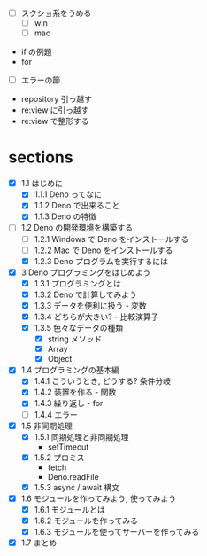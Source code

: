 - [ ] スクショ系をうめる
  - [ ] win
  - [ ] mac
- if の例題
- for
- [ ] エラーの節
- repository 引っ越す
- re:view に引っ越す
- re:view で整形する

# sections

- [x] 1.1 はじめに
  - [x] 1.1.1 Deno ってなに
  - [x] 1.1.2 Deno で出来ること
  - [x] 1.1.3 Deno の特徴
- [ ] 1.2 Deno の開発環境を構築する
  - [ ] 1.2.1 Windows で Deno をインストールする
  - [ ] 1.2.2 Mac で Deno をインストールする
  - [x] 1.2.3 Deno プログラムを実行するには
- [x] 3 Deno プログラミングをはじめよう
  - [x] 1.3.1 プログラミングとは
  - [x] 1.3.2 Deno で計算してみよう
  - [x] 1.3.3 データを便利に扱う - 変数
  - [x] 1.3.4 どちらが大きい? - 比較演算子
  - [x] 1.3.5 色々なデータの種類
    - [x] string メソッド
    - [x] Array
    - [x] Object
- [x] 1.4 プログラミングの基本編
  - [x] 1.4.1 こういうとき, どうする? 条件分岐
  - [x] 1.4.2 装置を作る - 関数
  - [x] 1.4.3 繰り返し - for
  - [ ] 1.4.4 エラー
- [x] 1.5 非同期処理 
  - [x] 1.5.1 同期処理と非同期処理 
    - setTimeout
  - [x] 1.5.2 プロミス 
    - fetch
    - Deno.readFile
  - [x] 1.5.3 async / await 構文 
- [x] 1.6 モジュールを作ってみよう, 使ってみよう 
  - [x] 1.6.1 モジュールとは
  - [x] 1.6.2 モジュールを作ってみる
  - [x] 1.6.3 モジュールを使ってサーバーを作ってみる
- [x] 1.7 まとめ
